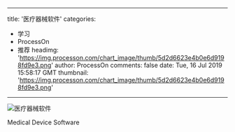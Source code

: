 
---
title: '医疗器械软件'
categories: 
 - 学习
 - ProcessOn
 - 推荐
headimg: 'https://img.processon.com/chart_image/thumb/5d2d6623e4b0e6d9198fd9e3.png'
author: ProcessOn
comments: false
date: Tue, 16 Jul 2019 15:58:17 GMT
thumbnail: 'https://img.processon.com/chart_image/thumb/5d2d6623e4b0e6d9198fd9e3.png'
---

<div>   
<img class="thumb" alt="医疗器械软件" src="https://img.processon.com/chart_image/thumb/5d2d6623e4b0e6d9198fd9e3.png" referrerpolicy="no-referrer">
<p>Medical Device Software</p>  
</div>
            